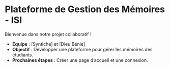 # Plateforme de Gestion des Mémoires - ISI
Bienvenue dans notre projet collaboratif !
- **Équipe** : [Syntiche] et [Dieu Bénie]
- **Objectif** : Développer une plateforme pour gérer les mémoires des étudiants.
- **Prochaines étapes** : Créer une page d’accueil et une connexion.
